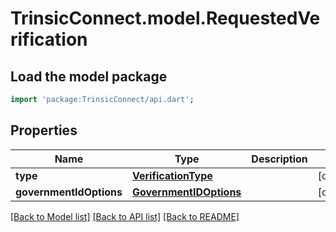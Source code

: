 # TrinsicConnect.model.RequestedVerification

## Load the model package
```dart
import 'package:TrinsicConnect/api.dart';
```

## Properties
Name | Type | Description | Notes
------------ | ------------- | ------------- | -------------
**type** | [**VerificationType**](VerificationType.md) |  | [optional] 
**governmentIdOptions** | [**GovernmentIDOptions**](GovernmentIDOptions.md) |  | [optional] 

[[Back to Model list]](../README.md#documentation-for-models) [[Back to API list]](../README.md#documentation-for-api-endpoints) [[Back to README]](../README.md)


